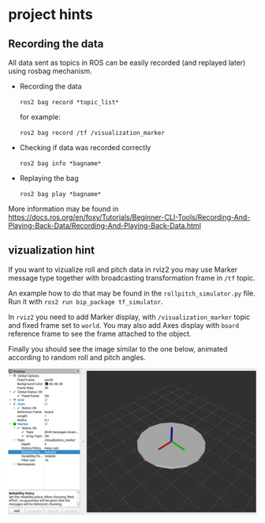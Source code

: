 # project hints

## Recording the data

All data sent as topics in ROS can be easily recorded (and replayed later) using rosbag mechanism.

- Recording the data

    `ros2 bag record *topic_list*`

     for example:

    `ros2 bag record /tf /visualization_marker`

- Checking if data was recorded correctly

    `ros2 bag info *bagname*`

- Replaying the bag

    `ros2 bag play *bagname*`

More information may be found in https://docs.ros.org/en/foxy/Tutorials/Beginner-CLI-Tools/Recording-And-Playing-Back-Data/Recording-And-Playing-Back-Data.html

## vizualization hint

If you want to vizualize roll and pitch data in rviz2 you may use Marker message type together with broadcasting transformation frame in `/tf` topic. 

An example how to do that may be found in the `rollpitch_simulator.py` file.
Run it with `ros2 run bip_package tf_simulator`.

In `rviz2` you need to add Marker display, with `/visualization_marker` topic and fixed frame set to `world`. You may also add Axes display with `board` reference frame to see the frame attached to the object.

Finally you should see the image similar to the one below, animated according to random roll and pitch angles. 

![Screenshot of rviz2](./marker.png)